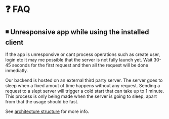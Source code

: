 # ❓ FAQ

## ◾ Unresponsive app while using the installed client

If the app is unresponsive or cant process operations such as create user, login etc it may me possible that the server is not fully launch yet. Wait 30-45 seconds for the first request and then all the request will be done inmediatly.

Our backend is hosted on an external third party server. The server goes to sleep when a fixed amout of time happens without any request. Sending a request to a slept server will trigger a cold start that can take up to 1 minute. This process is only being made when the server is going to sleep, apart from that the usage should be fast.

See [architecture structure](../Architecture.md) for more info.

